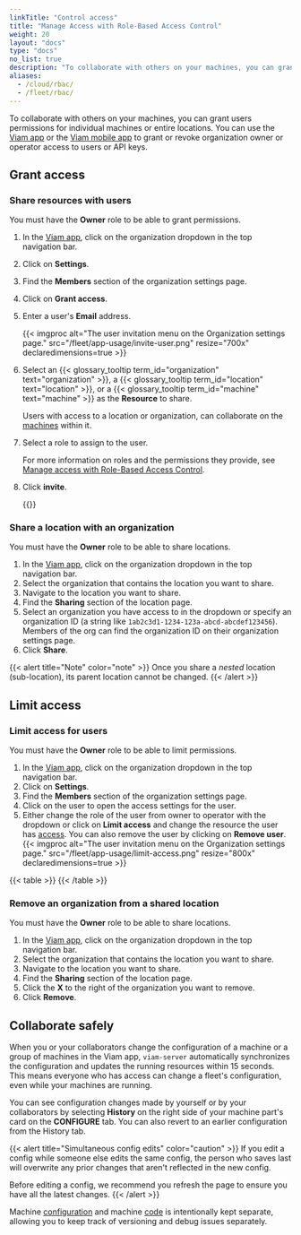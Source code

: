 ```yaml
---
linkTitle: "Control access"
title: "Manage Access with Role-Based Access Control"
weight: 20
layout: "docs"
type: "docs"
no_list: true
description: "To collaborate with others on your machines, you can grant users permissions for individual machines or entire locations."
aliases:
  - /cloud/rbac/
  - /fleet/rbac/
---
```


To collaborate with others on your machines, you can grant users permissions for individual machines or entire locations.
You can use the [Viam app](https://app.viam.com) or the [Viam mobile app](/manage/troubleshoot/teleoperate/default-interface/#viam-mobile-app) to grant or revoke organization owner or operator access to users or API keys.

## Grant access

### Share resources with users

You must have the **Owner** role to be able to grant permissions.

1. In the [Viam app](https://app.viam.com), click on the organization dropdown in the top navigation bar.
2. Click on **Settings**.
3. Find the **Members** section of the organization settings page.
4. Click on **Grant access**.
5. Enter a user's **Email** address.

   {{< imgproc alt="The user invitation menu on the Organization settings page." src="/fleet/app-usage/invite-user.png" resize="700x" declaredimensions=true >}}

6. Select an {{< glossary_tooltip term_id="organization" text="organization" >}}, a {{< glossary_tooltip term_id="location" text="location" >}}, or a {{< glossary_tooltip term_id="machine" text="machine" >}} as the **Resource** to share.

   Users with access to a location or organization, can collaborate on the [machines](/operate/get-started/setup/#what-is-a-machine) within it.

7. Select a role to assign to the user.

   For more information on roles and the permissions they provide, see [Manage access with Role-Based Access Control](/manage/manage/rbac/).

8. Click **invite**.

   {{<imgproc src="/fleet/app-usage/limit-access.png" resize="1000x" style="width: 600px" class="" declaredimensions=true alt="Limit user access">}}

### Share a location with an organization

You must have the **Owner** role to be able to share locations.

1. In the [Viam app](https://app.viam.com), click on the organization dropdown in the top navigation bar.
2. Select the organization that contains the location you want to share.
3. Navigate to the location you want to share.
4. Find the **Sharing** section of the location page.
5. Select an organization you have access to in the dropdown or specify an organization ID (a string like `1ab2c3d1-1234-123a-abcd-abcdef123456`).
   Members of the org can find the organization ID on their organization settings page.
6. Click **Share**.

{{< alert title="Note" color="note" >}}
Once you share a _nested_ location (sub-location), its parent location cannot be changed.
{{< /alert >}}

## Limit access

### Limit access for users

You must have the **Owner** role to be able to limit permissions.

1. In the [Viam app](https://app.viam.com), click on the organization dropdown in the top navigation bar.
2. Click on **Settings**.
3. Find the **Members** section of the organization settings page.
4. Click on the user to open the access settings for the user.
5. Either change the role of the user from owner to operator with the dropdown or click on **Limit access** and change the resource the user has [access](/manage/manage/rbac/).
   You can also remove the user by clicking on **Remove user**.
   {{< imgproc alt="The user invitation menu on the Organization settings page." src="/fleet/app-usage/limit-access.png" resize="800x" declaredimensions=true >}}

{{< table >}}
{{< /table >}}

### Remove an organization from a shared location

You must have the **Owner** role to be able to share locations.

1. In the [Viam app](https://app.viam.com), click on the organization dropdown in the top navigation bar.
2. Select the organization that contains the location you want to share.
3. Navigate to the location you want to share.
4. Find the **Sharing** section of the location page.
5. Click the **X** to the right of the organization you want to remove.
6. Click **Remove**.

## Collaborate safely

When you or your collaborators change the configuration of a machine or a group of machines in the Viam app, `viam-server` automatically synchronizes the configuration and updates the running resources within 15 seconds.
This means everyone who has access can change a fleet's configuration, even while your machines are running.

You can see configuration changes made by yourself or by your collaborators by selecting **History** on the right side of your machine part's card on the **CONFIGURE** tab.
You can also revert to an earlier configuration from the History tab.

{{< alert title="Simultaneous config edits" color="caution" >}}
If you edit a config while someone else edits the same config, the person who saves last will overwrite any prior changes that aren't reflected in the new config.

Before editing a config, we recommend you refresh the page to ensure you have all the latest changes.
{{< /alert >}}

Machine [configuration](/operate/get-started/supported-hardware/) and machine [code](/dev/reference/sdks/) is intentionally kept separate, allowing you to keep track of versioning and debug issues separately.
